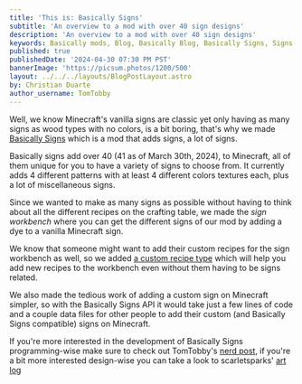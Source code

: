 ```yaml
---
title: 'This is: Basically Signs'
subtitle: 'An overview to a mod with over 40 sign designs'
description: 'An overview to a mod with over 40 sign designs'
keywords: Basically mods, Blog, Basically Blog, Basically Signs, Signs Mod, Minecraft Mod, Devlog
published: true
publishedDate: '2024-04-30 07:30 PM PST'
bannerImage: 'https://picsum.photos/1200/500'
layout: ../../../layouts/BlogPostLayout.astro
by: Christian Duarte
author_username: TomTobby
---
```


Well, we know Minecraft's vanilla signs are classic yet only having as many signs as wood types with no colors, is a bit boring, that's why we made  [Basically Signs]() which is a mod that adds signs, a lot of signs.

Basically signs add over 40 (41 as of March 30th, 2024), to Minecraft, all of them unique for you to have a variety of signs to choose from. It currently adds 4 different patterns with at least 4 different colors textures each, plus a lot of miscellaneous signs.

Since we wanted to make as many signs as possible without having to think about all the different recipes on the crafting table, we made the *sign workbench* where you can get the different signs of our mod by adding a dye to a vanilla Minecraft sign.

We know that someone might want to add their custom recipes for the sign workbench as well, so we added [a custom recipe type](nerdblog.md) which will help you add new recipes to the workbench even without them having to be signs related.

We also made the tedious work of adding a custom sign on Minecraft simpler, so with the Basically Signs API it would take just a few lines of code and a couple data files for other people to add their custom (and Basically Signs compatible) signs on Minecraft.

If you're more interested in the development of Basically Signs programming-wise make sure to check out TomTobby's [nerd post](nerdblog.md), if you're a bit more interested design-wise you can take a look to scarletsparks' [art log](artlog.md)